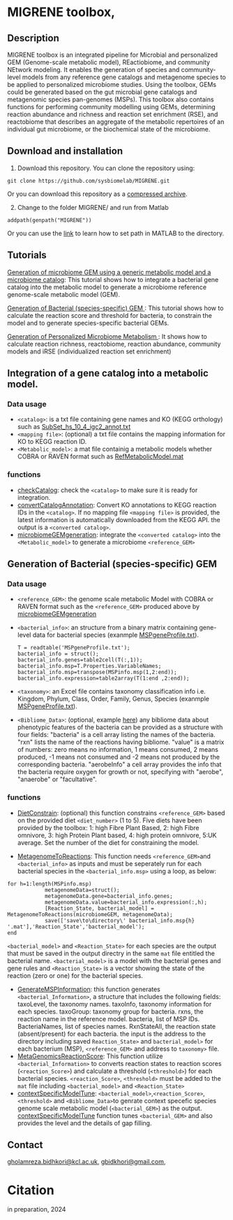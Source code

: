 # MIGRENE toolbox,
## Description 
MIGRENE toolbox is an integrated pipeline for Microbial and personalized GEM (Genome-scale metabolic model), REactiobiome, and community NEtwork modeling. It enables the generation of species and community-level models from any reference gene catalogs and metagenome species to be applied to personalized microbiome studies. Using the toolbox, GEMs could be generated based on the gut microbial gene catalogs and metagenomic species pan-genomes (MSPs). This toolbox also contains functions for performing community modelling using GEMs, determining reaction abundance and richness and reaction set enrichment (RSE), and reactobiome that describes an aggregate of the metabolic repertoires of an individual gut microbiome, or the biochemical state of the microbiome.

## Download and installation
1. Download this repository. You can clone the repository using:
```
git clone https://github.com/sysbiomelab/MIGRENE.git
```
Or you can download this repository as a <a href="https://codeload.github.com/sysbiomelab/MIGRENE/zip/refs/heads/master">compressed archive</a>.

2. Change to the folder MIGRENE/ and run from Matlab
```
addpath(genpath("MIGRENE"))
```
Or you can use the <a href="https://uk.mathworks.com/help/matlab/matlab_env/add-remove-or-reorder-folders-on-the-search-path.html">link</a> to learn how to set path in MATLAB to the directory.
## Tutorials
<a href="https://github.com/sysbiomelab/MIGRENE/wiki/generation-of-microbiome-GEM"> Generation of microbiome GEM using a generic metabolic model and a microbiome catalog</a>: This tutorial shows how to integrate a bacterial gene catalog 
into the metabolic model to generate a microbiome reference genome-scale metabolic model (GEM).

<a href="https://github.com/sysbiomelab/MIGRENE/wiki/generation-of-microbiome-GEM"> Generation of Bacterial (species-specific) GEM </a>: This tutorial shows how to calculate the reaction score and threshold for bacteria, to constrain the model and to generate species-specific bacterial GEMs. 

<a href="https://github.com/sysbiomelab/MIGRENE/wiki/generation-of-microbiome-GEM"> Generation of Personalized Microbiome Metabolism </a>: It shows how to calculate reaction richness, reactobiome, reaction abundance, community models and iRSE (individualized reaction set enrichment)

## Integration of a gene catalog into a metabolic model.
### Data usage
* `<catalog>`: is a txt file containing gene names and KO (KEGG orthology) such as [SubSet_hs_10_4_igc2_annot.txt](data/SubSet_hs_10_4_igc2_annot.txt)
* `<mapping file>`: (optional) a txt file contains the mapping information for KO to KEGG reaction ID.
* `<Metabolic_model>`: a mat file containig a metabolic models whether COBRA or RAVEN format such as [RefMetabolicModel.mat](mat/RefMetabolicModel.mat) 
### functions
* [checkCatalog](Functions/checkCatalog.m): check the `<catalog>` to make sure it is ready for integration.
* [convertCatalogAnnotation](Functions/convertCatalogAnnotation.m): Convert KO annotations to KEGG reaction IDs in the  `<catalog>`. If no mapping file `<mapping file>` is provided, the latest information is automatically downloaded from the KEGG API. the output is a `<converted catalog>`.
* [microbiomeGEMgeneration](Functions/microbiomeGEMgeneration.m): integrate the `<converted catalog>` into the `<Metabolic_model>` to generate a microbiome `<reference_GEM>`


## Generation of Bacterial (species‐specific) GEM
### Data usage
* `<reference_GEM>`: the genome scale metabolic Model with COBRA or RAVEN format such as the `<reference_GEM>` produced above by [microbiomeGEMgeneration](Functions/microbiomeGEMgeneration.m)
* `<bacterial_info>`: an structure from a binary matrix containing gene-level data for bacterial species (exanmple [MSPgeneProfile.txt](data/MSPgeneProfile.txt)).
    
  ```
  T = readtable('MSPgeneProfile.txt');
  bacterial_info = struct();
  bacterial_info.genes=table2cell(T(:,1));
  bacterial_info.msp=T.Properties.VariableNames;
  bacterial_info.msp=transpose(MSPinfo.msp(1,2:end));
  bacterial_info.expression=table2array(T(1:end ,2:end));
  ```
* `<taxonomy>`: an Excel file contains taxonomy classification info i.e. Kingdom, Phylum, Class, Order, Family, Genus, Species (exanmple [MSPgeneProfile.txt](data/MSPgeneProfile.txt)). 
* `<Bibliome_Data>`: (optional, example [here](mat/bibliome.mat)) any bibliome data about phenotypic features of the bacteria can be provided as a structure with four fields: "bacteria" is a cell array listing the names of the bacteria. "rxn" lists the name of the reactions having bibliome. "value" is a matrix of numbers: zero means no information, 1 means consumed, 2 means produced, -1 means not consumed and -2 means not produced by the corresponding bacteria. "aerobeInfo" a cell array provides the info that the bacteria require oxygen for growth or not, specifying with "aerobe", "anaerobe" or "facultative".
  
### functions
* [DietConstrain](Functions/DietConstrain.m): (optional) this function constrains `<reference_GEM>` based on the provided diet `<diet_number>` (1 to 5). Five diets have been provided by the toolbox: 1: high Fibre Plant Based, 2: high Fibre omnivore, 3: high Protein Plant based, 4: high protein omnivore, 5:UK average. Set the number of the diet for constraining the model.

* [MetagenomeToReactions](Functions/MetagenomeToReactions.m): This function needs `<reference_GEM>`and `<bacterial_info>` as inputs and must be seperately run for each bacterial species in the `<bacterial_info.msp>` using a loop, as below:
```
for h=1:length(MSPinfo.msp) 	
            metagenomeData=struct();
            metagenomeData.gene=bacterial_info.genes;
            metagenomeData.value=bacterial_info.expression(:,h);
            [Reaction_State, bacterial_model] = MetagenomeToReactions(microbiomeGEM, metagenomeData);
            save(['save\to\directory\' bacterial_info.msp{h} '.mat'],'Reaction_State','bacterial_model');
end
```
`<bacterial_model>` and `<Reaction_State>` for each species are the output that must be saved in the output directry in the same `mat` file entitled the bacterial name.
`<bacterial_model>` is a model with the bacterial genes and gene rules and `<Reaction_State>` is a vector showing the state of the reaction (zero or one) for the bacterial species.
* [GenerateMSPInformation](Functions/GenerateMSPInformation.m): this function generates  `<bacterial_Information>`, a structure that includes the following fields: taxoLevel, the taxonomy names. taxoInfo, taxonomy information for each species. taxoGroup: taxonomy group for bacteria. rxns, the reaction name in the reference model. bacteria, list of MSP IDs. BacteriaNames, list of species names. RxnStateAll, the reaction state (absent/present) for each bacteria. the input is the address to the directory including saved `Reaction_State>` and `bacterial_model>` for each bacterium (MSP), `<reference_GEM>` and address to `taxonomy>` file.
* [MetaGenomicsReactionScore](Functions/MetaGenomicsReactionScore.m): This function utilize `<bacterial_Information>` to converts reaction states to reaction scores (`<reaction_Score>`) and calculate a threshold (`<threshold>`) for each bacterial species. `<reaction_Score>`, `<threshold>` must be added to the `mat` file including `<bacterial_model>` and `<Reaction_State>`
* [contextSpecificModelTune](Functions/contextSpecificModelTune.m): `<bacterial_model>`,`<reaction_Score>`, `<threshold>` and `<Bibliome_Data>`to genrate context specefic species genome scale metabolic model (`<bacterial_GEM>`) as the output. [contextSpecificModelTune](Functions/contextSpecificModelTune.m) function tunes `<bacterial_GEM>` and also provides the level and the details of gap filling.  

## Contact
gholamreza.bidhkori@kcl.ac.uk,
gbidkhori@gmail.com,
# Citation
in preparation, 2024

